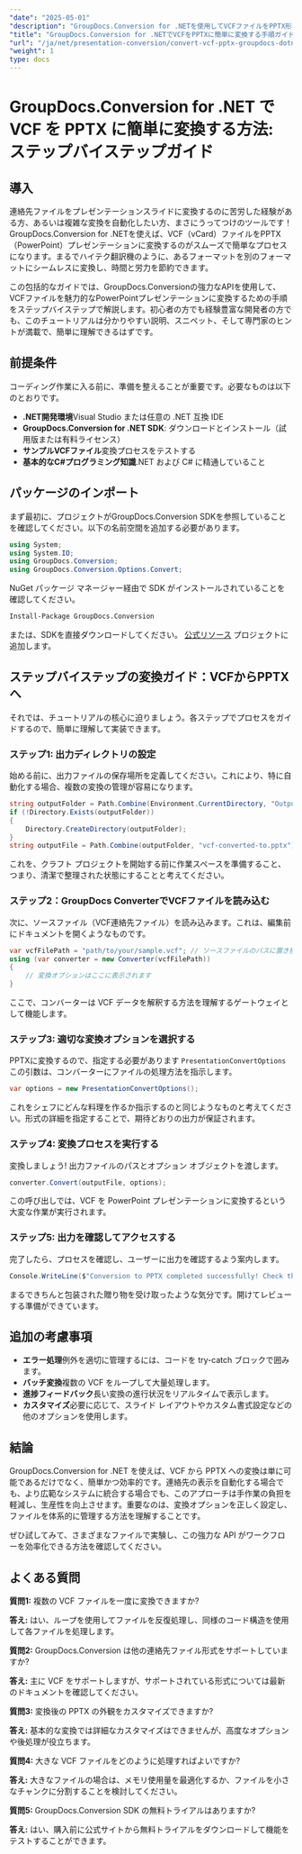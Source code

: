 ```yaml
---
"date": "2025-05-01"
"description": "GroupDocs.Conversion for .NETを使用してVCFファイルをPPTX形式に変換する方法を学びましょう。このステップバイステップガイドでは、セットアップ、変換、そしてアプリケーションへの統合について解説します。"
"title": "GroupDocs.Conversion for .NETでVCFをPPTXに簡単に変換する手順ガイド"
"url": "/ja/net/presentation-conversion/convert-vcf-pptx-groupdocs-dotnet/"
"weight": 1
type: docs
---
```

# GroupDocs.Conversion for .NET で VCF を PPTX に簡単に変換する方法: ステップバイステップガイド

## 導入

連絡先ファイルをプレゼンテーションスライドに変換するのに苦労した経験がある方、あるいは複雑な変換を自動化したい方、まさにうってつけのツールです！GroupDocs.Conversion for .NETを使えば、VCF（vCard）ファイルをPPTX（PowerPoint）プレゼンテーションに変換するのがスムーズで簡単なプロセスになります。まるでハイテク翻訳機のように、あるフォーマットを別のフォーマットにシームレスに変換し、時間と労力を節約できます。 

この包括的なガイドでは、GroupDocs.Conversionの強力なAPIを使用して、VCFファイルを魅力的なPowerPointプレゼンテーションに変換するための手順をステップバイステップで解説します。初心者の方でも経験豊富な開発者の方でも、このチュートリアルは分かりやすい説明、スニペット、そして専門家のヒントが満載で、簡単に理解できるはずです。


## 前提条件

コーディング作業に入る前に、準備を整えることが重要です。必要なものは以下のとおりです。

- **.NET開発環境**Visual Studio または任意の .NET 互換 IDE
- **GroupDocs.Conversion for .NET SDK**: ダウンロードとインストール（試用版または有料ライセンス）
- **サンプルVCFファイル**変換プロセスをテストする
- **基本的なC#プログラミング知識**.NET および C# に精通していること


## パッケージのインポート

まず最初に、プロジェクトがGroupDocs.Conversion SDKを参照していることを確認してください。以下の名前空間を追加する必要があります。

```csharp
using System;
using System.IO;
using GroupDocs.Conversion;
using GroupDocs.Conversion.Options.Convert;
```

NuGet パッケージ マネージャー経由で SDK がインストールされていることを確認してください。

```bash
Install-Package GroupDocs.Conversion
```

または、SDKを直接ダウンロードしてください。 [公式リソース](https://releases.groupdocs.com/conversion/net/) プロジェクトに追加します。


## ステップバイステップの変換ガイド：VCFからPPTXへ

それでは、チュートリアルの核心に迫りましょう。各ステップでプロセスをガイドするので、簡単に理解して実装できます。


### ステップ1: 出力ディレクトリの設定

始める前に、出力ファイルの保存場所を定義してください。これにより、特に自動化する場合、複数の変換の管理が容易になります。

```csharp
string outputFolder = Path.Combine(Environment.CurrentDirectory, "Output");
if (!Directory.Exists(outputFolder))
{
    Directory.CreateDirectory(outputFolder);
}
string outputFile = Path.Combine(outputFolder, "vcf-converted-to.pptx");
```

これを、クラフト プロジェクトを開始する前に作業スペースを準備すること、つまり、清潔で整理された状態にすることと考えてください。


### ステップ2：GroupDocs ConverterでVCFファイルを読み込む

次に、ソースファイル（VCF連絡先ファイル）を読み込みます。これは、編集前にドキュメントを開くようなものです。

```csharp
var vcfFilePath = "path/to/your/sample.vcf"; // ソースファイルのパスに置き換えます
using (var converter = new Converter(vcfFilePath))
{
    // 変換オプションはここに表示されます
}
```

ここで、コンバーターは VCF データを解釈する方法を理解するゲートウェイとして機能します。


### ステップ3: 適切な変換オプションを選択する

PPTXに変換するので、指定する必要があります `PresentationConvertOptions`この引数は、コンバーターにファイルの処理方法を指示します。

```csharp
var options = new PresentationConvertOptions();
```

これをシェフにどんな料理を作るか指示するのと同じようなものと考えてください。形式の詳細を指定することで、期待どおりの出力が保証されます。


### ステップ4: 変換プロセスを実行する

変換しましょう! 出力ファイルのパスとオプション オブジェクトを渡します。

```csharp
converter.Convert(outputFile, options);
```

この呼び出しでは、VCF を PowerPoint プレゼンテーションに変換するという大変な作業が実行されます。


### ステップ5: 出力を確認してアクセスする

完了したら、プロセスを確認し、ユーザーに出力を確認するよう案内します。

```csharp
Console.WriteLine($"Conversion to PPTX completed successfully! Check the output at {outputFolder}");
```

まるできちんと包装された贈り物を受け取ったような気分です。開けてレビューする準備ができています。


## 追加の考慮事項

- **エラー処理**例外を適切に管理するには、コードを try-catch ブロックで囲みます。
- **バッチ変換**複数の VCF をループして大量処理します。
- **進捗フィードバック**長い変換の進行状況をリアルタイムで表示します。
- **カスタマイズ**必要に応じて、スライド レイアウトやカスタム書式設定などの他のオプションを使用します。


## 結論

GroupDocs.Conversion for .NET を使えば、VCF から PPTX への変換は単に可能であるだけでなく、簡単かつ効率的です。連絡先の表示を自動化する場合でも、より広範なシステムに統合する場合でも、このアプローチは手作業の負担を軽減し、生産性を向上させます。重要なのは、変換オプションを正しく設定し、ファイルを体系的に管理する方法を理解することです。

ぜひ試してみて、さまざまなファイルで実験し、この強力な API がワークフローを効率化できる方法を確認してください。


## よくある質問

**質問1:** 複数の VCF ファイルを一度に変換できますか?  

**答え:** はい、ループを使用してファイルを反復処理し、同様のコード構造を使用して各ファイルを処理します。

**質問2:** GroupDocs.Conversion は他の連絡先ファイル形式をサポートしていますか?  

**答え:** 主に VCF をサポートしますが、サポートされている形式については最新のドキュメントを確認してください。

**質問3:** 変換後の PPTX の外観をカスタマイズできますか?  

**答え:** 基本的な変換では詳細なカスタマイズはできませんが、高度なオプションや後処理が役立ちます。

**質問4:** 大きな VCF ファイルをどのように処理すればよいですか?  

**答え:** 大きなファイルの場合は、メモリ使用量を最適化するか、ファイルを小さなチャンクに分割することを検討してください。

**質問5:** GroupDocs.Conversion SDK の無料トライアルはありますか?  

**答え:** はい、購入前に公式サイトから無料トライアルをダウンロードして機能をテストすることができます。